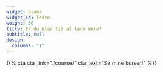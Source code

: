 ```yaml
---
widget: blank
widget_id: learn
weight: 50
title: Er du klar til at lære mere?
subtitle: null
design:
  columns: "1"
---
```

{{% cta cta_link="./course/" cta_text="Se mine kurser!" %}}